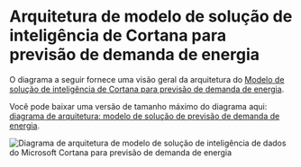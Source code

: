 <properties
    pageTitle="Arquitetura de modelo de solução de inteligência de Cortana para previsão de demanda de energia | Microsoft Azure"
    description="Arquitetura do Microsoft Cortana inteligência solução modelo que ajuda a demanda por uma empresa de utilitário de energia de previsão."
    keywords="accelerator solução cortana analytics; previsão de energia"
    services="cortana-analytics"
    documentationCenter=""
    authors="garyericson"
    manager="jhubbard"
    editor="cgronlun"/>

<tags
    ms.service="cortana-analytics"
    ms.workload="data-services"
    ms.tgt_pltfrm="na"
    ms.devlang="na"
    ms.topic="article"
    ms.date="11/19/2015"
    ms.author="garye" />

# <a name="cortana-intelligence-solution-template-architecture-for-demand-forecasting-of-energy"></a>Arquitetura de modelo de solução de inteligência de Cortana para previsão de demanda de energia

O diagrama a seguir fornece uma visão geral da arquitetura do [Modelo de solução de inteligência de Cortana para previsão de demanda de energia](cortana-analytics-playbook-demand-forecasting-energy.md).

Você pode baixar uma versão de tamanho máximo do diagrama aqui: [diagrama de arquitetura: modelo de solução de previsão de demanda de energia](http://download.microsoft.com/download/1/9/B/19B815F0-D1B0-4F67-AED3-A40544225FD1/ca-topologies-energy-forecasting.png).

![Diagrama de arquitetura de modelo de solução de inteligência de dados do Microsoft Cortana para previsão de demanda de energia][image]

[image]: ./media/cortana-analytics-architecture-demand-forecasting-energy/ca-topologies-energy-forecasting.png
